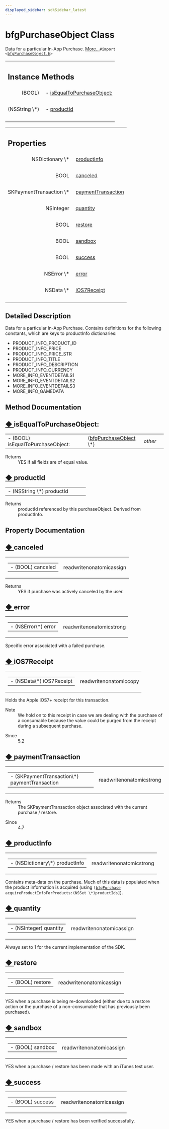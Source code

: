 ```yaml
---
displayed_sidebar: sdkSidebar_latest
---
```

# bfgPurchaseObject Class 

<div class="contents">Data for a particular In-App Purchase.    <a href="interfacebfg_purchase_object.html#details">More...</a><code>#import &lt;<a class="el" href="bfg_purchase_object_8h_source.html">bfgPurchaseObject.h</a>&gt;</code><table class="memberdecls"><tr class="heading"><td colspan="2"><h2 class="groupheader"><a id="pub-methods" name="pub-methods"></a> Instance Methods</h2></td></tr><tr class="memitem:abffc2f2f8ca3851dee96a8737eab064a"><td class="memItemLeft" align="right" valign="top">(BOOL)&#160;</td><td class="memItemRight" valign="bottom">- <a class="el" href="interfacebfg_purchase_object.html#abffc2f2f8ca3851dee96a8737eab064a">isEqualToPurchaseObject:</a></td></tr><tr class="separator:abffc2f2f8ca3851dee96a8737eab064a"><td class="memSeparator" colspan="2">&#160;</td></tr><tr class="memitem:ad6d1f2e4747ccc172e5ac58820ccdb83"><td class="memItemLeft" align="right" valign="top">(NSString \*)&#160;</td><td class="memItemRight" valign="bottom">- <a class="el" href="interfacebfg_purchase_object.html#ad6d1f2e4747ccc172e5ac58820ccdb83">productId</a></td></tr><tr class="separator:ad6d1f2e4747ccc172e5ac58820ccdb83"><td class="memSeparator" colspan="2">&#160;</td></tr></table><table class="memberdecls"><tr class="heading"><td colspan="2"><h2 class="groupheader"><a id="properties" name="properties"></a> Properties</h2></td></tr><tr class="memitem:a466391bf429740b2b6875e347aeb6551"><td class="memItemLeft" align="right" valign="top">NSDictionary \*&#160;</td><td class="memItemRight" valign="bottom"><a class="el" href="interfacebfg_purchase_object.html#a466391bf429740b2b6875e347aeb6551">productInfo</a></td></tr><tr class="separator:a466391bf429740b2b6875e347aeb6551"><td class="memSeparator" colspan="2">&#160;</td></tr><tr class="memitem:ab174ddb7c4bcb95b4c420bb5dbbe06e7"><td class="memItemLeft" align="right" valign="top">BOOL&#160;</td><td class="memItemRight" valign="bottom"><a class="el" href="interfacebfg_purchase_object.html#ab174ddb7c4bcb95b4c420bb5dbbe06e7">canceled</a></td></tr><tr class="separator:ab174ddb7c4bcb95b4c420bb5dbbe06e7"><td class="memSeparator" colspan="2">&#160;</td></tr><tr class="memitem:aef46953547a81a3cfc6bc1b7d553b3fe"><td class="memItemLeft" align="right" valign="top">SKPaymentTransaction \*&#160;</td><td class="memItemRight" valign="bottom"><a class="el" href="interfacebfg_purchase_object.html#aef46953547a81a3cfc6bc1b7d553b3fe">paymentTransaction</a></td></tr><tr class="separator:aef46953547a81a3cfc6bc1b7d553b3fe"><td class="memSeparator" colspan="2">&#160;</td></tr><tr class="memitem:ae9a01fafdcd4cddcb6623519655015e9"><td class="memItemLeft" align="right" valign="top">NSInteger&#160;</td><td class="memItemRight" valign="bottom"><a class="el" href="interfacebfg_purchase_object.html#ae9a01fafdcd4cddcb6623519655015e9">quantity</a></td></tr><tr class="separator:ae9a01fafdcd4cddcb6623519655015e9"><td class="memSeparator" colspan="2">&#160;</td></tr><tr class="memitem:ae3ed50948465b72f1ea3eb41ab0eaecc"><td class="memItemLeft" align="right" valign="top">BOOL&#160;</td><td class="memItemRight" valign="bottom"><a class="el" href="interfacebfg_purchase_object.html#ae3ed50948465b72f1ea3eb41ab0eaecc">restore</a></td></tr><tr class="separator:ae3ed50948465b72f1ea3eb41ab0eaecc"><td class="memSeparator" colspan="2">&#160;</td></tr><tr class="memitem:aa8273c64264288297b53031aeabe00be"><td class="memItemLeft" align="right" valign="top">BOOL&#160;</td><td class="memItemRight" valign="bottom"><a class="el" href="interfacebfg_purchase_object.html#aa8273c64264288297b53031aeabe00be">sandbox</a></td></tr><tr class="separator:aa8273c64264288297b53031aeabe00be"><td class="memSeparator" colspan="2">&#160;</td></tr><tr class="memitem:a75eeec4b6ee86ae35e2077a0b5f549cb"><td class="memItemLeft" align="right" valign="top">BOOL&#160;</td><td class="memItemRight" valign="bottom"><a class="el" href="interfacebfg_purchase_object.html#a75eeec4b6ee86ae35e2077a0b5f549cb">success</a></td></tr><tr class="separator:a75eeec4b6ee86ae35e2077a0b5f549cb"><td class="memSeparator" colspan="2">&#160;</td></tr><tr class="memitem:a0cd89b4669fcb90610420686eab40b99"><td class="memItemLeft" align="right" valign="top">NSError \*&#160;</td><td class="memItemRight" valign="bottom"><a class="el" href="interfacebfg_purchase_object.html#a0cd89b4669fcb90610420686eab40b99">error</a></td></tr><tr class="separator:a0cd89b4669fcb90610420686eab40b99"><td class="memSeparator" colspan="2">&#160;</td></tr><tr class="memitem:af7b37c521133ccf59f8d6eba64d2cc23"><td class="memItemLeft" align="right" valign="top">NSData \*&#160;</td><td class="memItemRight" valign="bottom"><a class="el" href="interfacebfg_purchase_object.html#af7b37c521133ccf59f8d6eba64d2cc23">iOS7Receipt</a></td></tr><tr class="separator:af7b37c521133ccf59f8d6eba64d2cc23"><td class="memSeparator" colspan="2">&#160;</td></tr></table><a name="details" id="details"></a><h2 class="groupheader">Detailed Description</h2><div class="textblock">Data for a particular In-App Purchase. Contains definitions for the following constants, which are keys to productInfo dictionaries:<ul><li>PRODUCT_INFO_PRODUCT_ID</li><li>PRODUCT_INFO_PRICE</li><li>PRODUCT_INFO_PRICE_STR</li><li>PRODUCT_INFO_TITLE</li><li>PRODUCT_INFO_DESCRIPTION</li><li>PRODUCT_INFO_CURRENCY</li><li>MORE_INFO_EVENTDETAILS1</li><li>MORE_INFO_EVENTDETAILS2</li><li>MORE_INFO_EVENTDETAILS3</li><li>MORE_INFO_GAMEDATA </li></ul></div><h2 class="groupheader">Method Documentation</h2><a id="abffc2f2f8ca3851dee96a8737eab064a" name="abffc2f2f8ca3851dee96a8737eab064a"></a><h2 class="memtitle"><span class="permalink"><a href="#abffc2f2f8ca3851dee96a8737eab064a">&#9670;&nbsp;</a></span>isEqualToPurchaseObject:</h2><div class="memitem"><div class="memproto"><table class="memname"><tr><td class="memname">- (BOOL) isEqualToPurchaseObject: </td><td></td><td class="paramtype">(<a class="el" href="interfacebfg_purchase_object.html">bfgPurchaseObject</a> \*)&#160;</td><td class="paramname"><em>other</em></td><td></td></tr></table></div><div class="memdoc"><dl class="section return"><dt>Returns</dt><dd>YES if all fields are of equal value. </dd></dl></div></div><a id="ad6d1f2e4747ccc172e5ac58820ccdb83" name="ad6d1f2e4747ccc172e5ac58820ccdb83"></a><h2 class="memtitle"><span class="permalink"><a href="#ad6d1f2e4747ccc172e5ac58820ccdb83">&#9670;&nbsp;</a></span>productId</h2><div class="memitem"><div class="memproto"><table class="memname"><tr><td class="memname">- (NSString \*) productId </td><td></td><td class="paramname"></td><td></td></tr></table></div><div class="memdoc"><dl class="section return"><dt>Returns</dt><dd>productId referenced by this purchaseObject. Derived from productInfo. </dd></dl></div></div><h2 class="groupheader">Property Documentation</h2><a id="ab174ddb7c4bcb95b4c420bb5dbbe06e7" name="ab174ddb7c4bcb95b4c420bb5dbbe06e7"></a><h2 class="memtitle"><span class="permalink"><a href="#ab174ddb7c4bcb95b4c420bb5dbbe06e7">&#9670;&nbsp;</a></span>canceled</h2><div class="memitem"><div class="memproto"><table class="mlabels"><tr><td class="mlabels-left"><table class="memname"><tr><td class="memname">- (BOOL) canceled</td></tr></table></td><td class="mlabels-right"><span class="mlabels"><span class="mlabel">read</span><span class="mlabel">write</span><span class="mlabel">nonatomic</span><span class="mlabel">assign</span></span></td></tr></table></div><div class="memdoc"><dl class="section return"><dt>Returns</dt><dd>YES if purchase was actively canceled by the user. </dd></dl></div></div><a id="a0cd89b4669fcb90610420686eab40b99" name="a0cd89b4669fcb90610420686eab40b99"></a><h2 class="memtitle"><span class="permalink"><a href="#a0cd89b4669fcb90610420686eab40b99">&#9670;&nbsp;</a></span>error</h2><div class="memitem"><div class="memproto"><table class="mlabels"><tr><td class="mlabels-left"><table class="memname"><tr><td class="memname">- (NSError\*) error</td></tr></table></td><td class="mlabels-right"><span class="mlabels"><span class="mlabel">read</span><span class="mlabel">write</span><span class="mlabel">nonatomic</span><span class="mlabel">strong</span></span></td></tr></table></div><div class="memdoc">Specific error associated with a failed purchase. </div></div><a id="af7b37c521133ccf59f8d6eba64d2cc23" name="af7b37c521133ccf59f8d6eba64d2cc23"></a><h2 class="memtitle"><span class="permalink"><a href="#af7b37c521133ccf59f8d6eba64d2cc23">&#9670;&nbsp;</a></span>iOS7Receipt</h2><div class="memitem"><div class="memproto"><table class="mlabels"><tr><td class="mlabels-left"><table class="memname"><tr><td class="memname">- (NSData\*) iOS7Receipt</td></tr></table></td><td class="mlabels-right"><span class="mlabels"><span class="mlabel">read</span><span class="mlabel">write</span><span class="mlabel">nonatomic</span><span class="mlabel">copy</span></span></td></tr></table></div><div class="memdoc">Holds the Apple iOS7+ receipt for this transaction. <dl class="section note"><dt>Note</dt><dd>We hold on to this receipt in case we are dealing with the purchase of a consumable because the value could be purged from the receipt during a subsequent purchase. </dd></dl><dl class="section since"><dt>Since</dt><dd>5.2 </dd></dl></div></div><a id="aef46953547a81a3cfc6bc1b7d553b3fe" name="aef46953547a81a3cfc6bc1b7d553b3fe"></a><h2 class="memtitle"><span class="permalink"><a href="#aef46953547a81a3cfc6bc1b7d553b3fe">&#9670;&nbsp;</a></span>paymentTransaction</h2><div class="memitem"><div class="memproto"><table class="mlabels"><tr><td class="mlabels-left"><table class="memname"><tr><td class="memname">- (SKPaymentTransaction\*) paymentTransaction</td></tr></table></td><td class="mlabels-right"><span class="mlabels"><span class="mlabel">read</span><span class="mlabel">write</span><span class="mlabel">nonatomic</span><span class="mlabel">strong</span></span></td></tr></table></div><div class="memdoc"><dl class="section return"><dt>Returns</dt><dd>The SKPaymentTransaction object associated with the current purchase / restore.</dd></dl><dl class="section since"><dt>Since</dt><dd>4.7 </dd></dl></div></div><a id="a466391bf429740b2b6875e347aeb6551" name="a466391bf429740b2b6875e347aeb6551"></a><h2 class="memtitle"><span class="permalink"><a href="#a466391bf429740b2b6875e347aeb6551">&#9670;&nbsp;</a></span>productInfo</h2><div class="memitem"><div class="memproto"><table class="mlabels"><tr><td class="mlabels-left"><table class="memname"><tr><td class="memname">- (NSDictionary\*) productInfo</td></tr></table></td><td class="mlabels-right"><span class="mlabels"><span class="mlabel">read</span><span class="mlabel">write</span><span class="mlabel">nonatomic</span><span class="mlabel">strong</span></span></td></tr></table></div><div class="memdoc">Contains meta-data on the purchase. Much of this data is populated when the product information is acquired (using <code>[<a class="el" href="interfacebfg_purchase.html" title="Manages Apple&#39;s In-App Purchases for Free-to-Play games.">bfgPurchase</a> acquireProductInfoForProducts:(NSSet \*)productIds]</code>). </div></div><a id="ae9a01fafdcd4cddcb6623519655015e9" name="ae9a01fafdcd4cddcb6623519655015e9"></a><h2 class="memtitle"><span class="permalink"><a href="#ae9a01fafdcd4cddcb6623519655015e9">&#9670;&nbsp;</a></span>quantity</h2><div class="memitem"><div class="memproto"><table class="mlabels"><tr><td class="mlabels-left"><table class="memname"><tr><td class="memname">- (NSInteger) quantity</td></tr></table></td><td class="mlabels-right"><span class="mlabels"><span class="mlabel">read</span><span class="mlabel">write</span><span class="mlabel">nonatomic</span><span class="mlabel">assign</span></span></td></tr></table></div><div class="memdoc">Always set to 1 for the current implementation of the SDK. </div></div><a id="ae3ed50948465b72f1ea3eb41ab0eaecc" name="ae3ed50948465b72f1ea3eb41ab0eaecc"></a><h2 class="memtitle"><span class="permalink"><a href="#ae3ed50948465b72f1ea3eb41ab0eaecc">&#9670;&nbsp;</a></span>restore</h2><div class="memitem"><div class="memproto"><table class="mlabels"><tr><td class="mlabels-left"><table class="memname"><tr><td class="memname">- (BOOL) restore</td></tr></table></td><td class="mlabels-right"><span class="mlabels"><span class="mlabel">read</span><span class="mlabel">write</span><span class="mlabel">nonatomic</span><span class="mlabel">assign</span></span></td></tr></table></div><div class="memdoc">YES when a purchase is being re-downloaded (either due to a restore action or the purchase of a non-consumable that has previously been purchased). </div></div><a id="aa8273c64264288297b53031aeabe00be" name="aa8273c64264288297b53031aeabe00be"></a><h2 class="memtitle"><span class="permalink"><a href="#aa8273c64264288297b53031aeabe00be">&#9670;&nbsp;</a></span>sandbox</h2><div class="memitem"><div class="memproto"><table class="mlabels"><tr><td class="mlabels-left"><table class="memname"><tr><td class="memname">- (BOOL) sandbox</td></tr></table></td><td class="mlabels-right"><span class="mlabels"><span class="mlabel">read</span><span class="mlabel">write</span><span class="mlabel">nonatomic</span><span class="mlabel">assign</span></span></td></tr></table></div><div class="memdoc">YES when a purchase / restore has been made with an iTunes test user. </div></div><a id="a75eeec4b6ee86ae35e2077a0b5f549cb" name="a75eeec4b6ee86ae35e2077a0b5f549cb"></a><h2 class="memtitle"><span class="permalink"><a href="#a75eeec4b6ee86ae35e2077a0b5f549cb">&#9670;&nbsp;</a></span>success</h2><div class="memitem"><div class="memproto"><table class="mlabels"><tr><td class="mlabels-left"><table class="memname"><tr><td class="memname">- (BOOL) success</td></tr></table></td><td class="mlabels-right"><span class="mlabels"><span class="mlabel">read</span><span class="mlabel">write</span><span class="mlabel">nonatomic</span><span class="mlabel">assign</span></span></td></tr></table></div><div class="memdoc">YES when a purchase / restore has been verified successfully. </div></div></div> 
